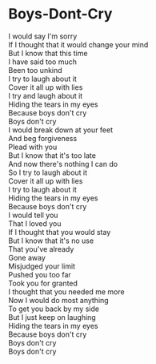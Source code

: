 # Boys-Dont-Cry

I would say I'm sorry  
If I thought that it would change your mind  
But I know that this time  
I have said too much  
Been too unkind  
I try to laugh about it  
Cover it all up with lies  
I try and laugh about it  
Hiding the tears in my eyes  
Because boys don't cry  
Boys don't cry  
I would break down at your feet  
And beg forgiveness  
Plead with you  
But I know that it's too late  
And now there's nothing I can do  
So I try to laugh about it  
Cover it all up with lies  
I try to laugh about it  
Hiding the tears in my eyes  
Because boys don't cry  
I would tell you  
That I loved you  
If I thought that you would stay  
But I know that it's no use  
That you've already  
Gone away  
Misjudged your limit  
Pushed you too far  
Took you for granted  
I thought that you needed me more  
Now I would do most anything  
To get you back by my side  
But I just keep on laughing  
Hiding the tears in my eyes  
Because boys don't cry  
Boys don't cry  
Boys don't cry
